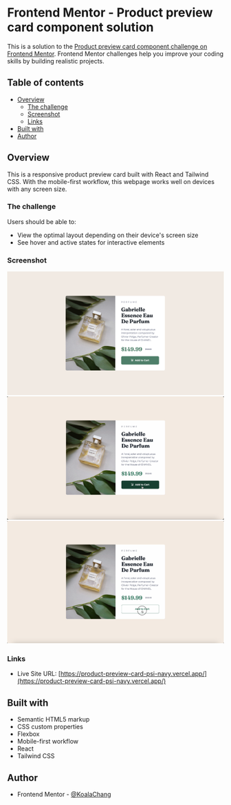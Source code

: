 # Frontend Mentor - Product preview card component solution

This is a solution to the [Product preview card component challenge on Frontend Mentor](https://www.frontendmentor.io/challenges/product-preview-card-component-GO7UmttRfa). Frontend Mentor challenges help you improve your coding skills by building realistic projects. 

## Table of contents

- [Overview](#overview)
  - [The challenge](#the-challenge)
  - [Screenshot](#screenshot)
  - [Links](#links)
- [Built with](#built-with)
- [Author](#author)


## Overview

This is a responsive product preview card built with React and Tailwind CSS. With the mobile-first workflow, this webpage works well on devices with any screen size.

### The challenge

Users should be able to:

- View the optimal layout depending on their device's screen size
- See hover and active states for interactive elements

### Screenshot

![](./src/assets/images/desktop.png)
![](./src/assets/images/desktop-hover.png)
![](./src/assets/images/desktop-active.png)

### Links

- Live Site URL: [https://product-preview-card-psi-navy.vercel.app/](https://product-preview-card-psi-navy.vercel.app/)

## Built with

- Semantic HTML5 markup
- CSS custom properties
- Flexbox
- Mobile-first workflow
- React
- Tailwind CSS

## Author

- Frontend Mentor - [@KoalaChang](https://www.frontendmentor.io/profile/KoalaChang)
